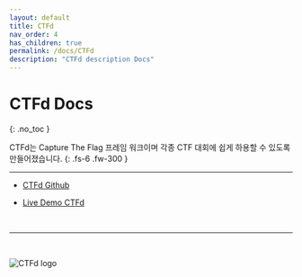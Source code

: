```yaml
---
layout: default
title: CTFd
nav_order: 4
has_children: true
permalink: /docs/CTFd
description: "CTFd description Docs"
---
```


# CTFd Docs
{: .no_toc }


CTFd는 Capture The Flag 프레임 워크이며 각종 CTF 대회에 쉽게 하용할 수 있도록 만들어졌습니다.
{: .fs-6 .fw-300 }

---

+ [CTFd Github](https://github.com/CTFd/CTFd)

+ [Live Demo CTFd](https://demo.ctfd.io/)

<br>

---

<br>

![CTFd logo](/post_images/CTFd/index/logo.png)